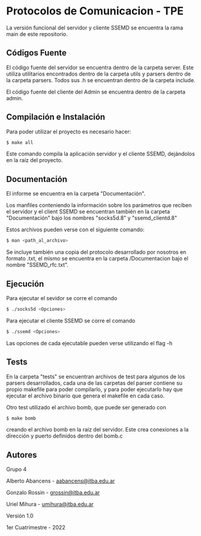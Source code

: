 Protocolos de Comunicacion - TPE
================================

La versión funcional del servidor y cliente SSEMD se encuentra la rama main de este repositorio.

Códigos Fuente
--------------

El código fuente del servidor se encuentra dentro de la carpeta server. Este utiliza utilitarios encontrados dentro de la carpeta utils y parsers dentro de la carpeta parsers. Todos sus .h se encuentran dentro de la carpeta include.

El código fuente del cliente del Admin se encuentra dentro de la carpeta admin.


Compilación e Instalación
-------------------------
Para poder utilizar el proyecto es necesario hacer:
```sh
$ make all
```

Este comando compila la aplicación servidor y el cliente SSEMD, dejándolos en la raíz del proyecto.


Documentación
-------------
El informe se encuentra en la carpeta "Documentación".

Los manfiles conteniendo la información sobre los parámetros que reciben el servidor y el client SSEMD se encuentran también en la carpeta "Documentación" bajo los nombres "socks5d.8" y "ssemd_clientd.8"

Estos archivos pueden verse con el siguiente comando:
```sh
$ man <path_al_archivo>
```
Se incluye también una copia del protocolo desarrollado por nosotros en formato .txt, el mismo se encuentra en la carpeta /Documentacion bajo el nombre "SSEMD_rfc.txt".


Ejecución
---------
Para ejecutar el sevidor se corre el comando
```sh
$ ./socks5d <Opciones>
```
Para ejecutar el cliente SSEMD se corre el comando
```sh
$ ./ssemd <Opciones>
```
Las opciones de cada ejecutable pueden verse utilizando el flag -h


Tests
------

En la carpeta "tests" se encuentran archivos de test para algunos de los parsers desarrollados, cada una de las carpetas del parser contiene su propio makefile para poder compilarlo, y para poder ejecutarlo hay que ejecutar el archivo binario que genera el makefile en cada caso.

Otro test utilizado el archivo bomb, que puede ser generado con
```sh
$ make bomb
```
creando el archivo bomb en la raíz del servidor. Este crea conexiones a la dirección y puerto definidos dentro del bomb.c

Autores
-------
Grupo 4


Alberto Abancens - aabancens@itba.edu.ar

Gonzalo Rossin - grossin@itba.edu.ar

Uriel Mihura - umihura@itba.edu.ar



Versión 1.0

1er Cuatrimestre - 2022
